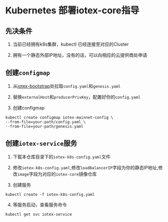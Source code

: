 # Kubernetes 部署iotex-core指导
## 先决条件
1. 当前已经拥有k8s集群，kubectl 已经连接至对应的Cluster

2. 拥有一个静态外部IP地址，没有的话，可以向相应的云提供商处申请

## 创建`configmap`
1. 从[iotex-bootstrap](https://github.com/iotexproject/iotex-testnet)处拉取`config.yaml`和`genesis.yaml`

2. 替换`externalHost`和`producerPrivKey`，配置好你的`config.yaml`

3. 创建configmap  
```
kubectl create configmap iotex-mainnet-config \
--from-file=your-path/config.yaml \
--from-file=your-path/genesis.yaml
```

## 创建`iotex-service`服务

1. 下载本仓库目录下的`iotex-k8s-config.yaml`文件

2. 修改`iotex-k8s-config.yaml`,修改`loadBalancerIP`字段为你的静态IP地址,修改`image`字段为对应的`iotex-core`镜像仓库

3. 创建服务
```
kubectl create -f iotex-k8s-config.yaml
```

4. 等服务启动，查看服务命令
```
kubectl get svc iotex-service
```

